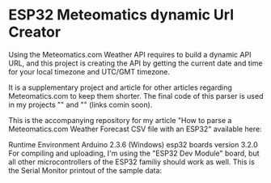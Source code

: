 # ESP32 Meteomatics dynamic Url Creator
Using the Meteomatics.com Weather API requires to build a dynamic API URL, and this project is creating the API by getting the current date and time for your local timezone and UTC/GMT timezone.

It is a supplementary project and article for other articles regarding Meteomatics.com to keep them shorter. The final code of this parser is used in my projects "" and "" (links comin soon).

This is the accompanying repository for my article "How to parse a Meteomatics.com Weather Forecast CSV file with an ESP32" available here:

Runtime Environment
Arduino 2.3.6 (Windows)
esp32 boards version 3.2.0
For compiling and uploading, I'm using the "ESP32 Dev Module" board, but all other microcontrollers of the ESP32 familiy should work as well.
This is the Serial Monitor printout of the sample data:

